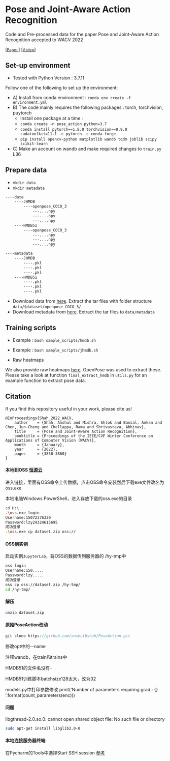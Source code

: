 # Pose and Joint-Aware Action Recognition

Code and Pre-processed data for the paper Pose and Joint-Aware Action Recognition accepted to WACV 2022

[[`Paper`](https://openaccess.thecvf.com/content/WACV2022/papers/Shah_Pose_and_Joint-Aware_Action_Recognition_WACV_2022_paper.pdf)] [[`Video`](https://youtu.be/BqaOlF_LOMA)]

## Set-up environment
- Tested with Python Version : 3.7.11
  

Follow one of the following to set up the environment:
- A) Install from conda environment : `conda env create -f environment.yml`
- B) The code mainly requires the following packages : torch, torchvision, puytorch 
  - Install one package at a time :
  - `conda create -n pose_action python=3.7`
  - `conda install pytorch==1.8.0 torchvision==0.9.0 cudatoolkit=11.1 -c pytorch -c conda-forge`
  - `pip install opencv-python matplotlib wandb tqdm joblib scipy scikit-learn`
- C) Make an account on wandb and make required changes to `train.py` L36


## Prepare data
- `mkdir data`
- `mkdir metadata`

```xml
----data
	----JHMDB
		----openpose_COCO_3
			---....npy
			---....npy
			---....npy
	----HMDB51
		----openpose_COCO_3
			---....npy
			---....npy
			---....npy

----metadata
	----JHMDB
		----.pkl
		----.pkl
		----.pkl
	----HMDB51
		----.pkl
		----.pkl
		----.pkl
```



- Download data from [here](http://www.cis.jhu.edu/~ashah/PoseAction/data/). Extract the tar files with folder structure `data/$dataset/openpose_COCO_3/`
- Download metadata from [here](http://www.cis.jhu.edu/~ashah/PoseAction/metadata.tar.gz). Extract the tar files to `data/metadata`

## Training scripts
- Example : `bash sample_scripts/hmdb.sh`

- Example : `bash sample_scripts/jhmdb.sh`

- Raw heatmaps

We also provide raw heatmaps [here](https://1drv.ms/u/s!AlAjgCeVY_IrgY40FMWKAsiO5-Opmw?e=N8e4A6). OpenPose was used to extract these. Please take a look at function `final_extract_hmdb` in `utils.py` for an example function to extract pose data. 

## Citation
If you find this repository useful in your work, please cite us! 
```
@InProceedings{Shah_2022_WACV,
    author    = {Shah, Anshul and Mishra, Shlok and Bansal, Ankan and Chen, Jun-Cheng and Chellappa, Rama and Shrivastava, Abhinav},
    title     = {Pose and Joint-Aware Action Recognition},
    booktitle = {Proceedings of the IEEE/CVF Winter Conference on Applications of Computer Vision (WACV)},
    month     = {January},
    year      = {2022},
    pages     = {3850-3860}
}
```





#### 本地到OSS [恒源云](https://www.gpushare.com/docs/data/upload/)

进入链接，里面有OSS命令上传数据，点击OSS命令安装然后下载exe文件改名为oss.exe

本地电脑Windows PowerShell，进入存放下载的oss.exe的目录

```sh
cd H:\
.\oss.exe login
Username:15072376330
Password:lzy24324615695
成功登录
.\oss.exe cp dataset.zip oss://
```

#### OSS到实例

启动实例`JupyterLab`，将OSS的数据传到服务器的 /hy-tmp中

```sh
oss login
Username:150.....
Password:lzy.....
成功登录
oss cp oss://dataset.zip /hy-tmp/
cd /hy-tmp/
```

#### 解压

```sh
unzip dataset.zip
```

#### 原始PoseAction改动

```java
git clone https://github.com/anshulbshah/PoseAction.git
```

修改opt中的--name

注释wandb，在train和trains中

HMDB51的文件名没有-

HMDB51训练脚本batchsize128太大，改为32

models.py中打印参数修改 print('Number of parameters requiring grad : {} '.format(count_parameters(enc)))



#### 问题

libgthread-2.0.so.0: cannot open shared object file: No such file or directory

```bash
sudo apt-get install libglib2.0-0
```



#### 本地连接服务器终端

在Pycharm的Tools中选择Start SSH session [参考](https://blog.csdn.net/qq_45100200/article/details/130355935?ops_request_misc=%257B%2522request%255Fid%2522%253A%2522171983704416800188557392%2522%252C%2522scm%2522%253A%252220140713.130102334.pc%255Fall.%2522%257D&request_id=171983704416800188557392&biz_id=0&utm_medium=distribute.pc_search_result.none-task-blog-2~all~first_rank_ecpm_v1~rank_v31_ecpm-5-130355935-null-null.142^v100^pc_search_result_base6&utm_term=pycharm%E8%BF%9C%E7%A8%8B%E6%9C%8D%E5%8A%A1%E5%99%A8%E7%BB%88%E7%AB%AF&spm=1018.2226.3001.4187)

#### 
